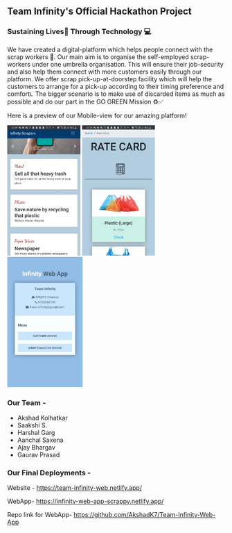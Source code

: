 ## Team Infinity's Official Hackathon Project


### Sustaining Lives🌲 Through Technology 💻

We have created a digital-platform which helps people connect with the scrap workers 🔗. Our main aim is to organise the self-employed scrap-workers under one umbrella organisation. This will ensure their job-security and also help them connect with more customers easily through our platform. We offer scrap pick-up-at-doorstep facility which will help the customers to arrange for a pick-up according to their timing preference and comfort📞. The bigger scenario is to make use of discarded items as much as possible and do our part in the GO GREEN Mission ♻✅


Here is a preview of our Mobile-view for our amazing platform!

<img src="imgs/1.jpeg" height="300px">             <img src="imgs/4.jpeg" height="300px">            <img src="imgs/mob1N.jpeg" height="300px"> 


### Our Team -
- Akshad Kolhatkar
- Saakshi S.
- Harshal Garg
- Aanchal Saxena
- Ajay Bhargav
- Gaurav Prasad

### Our Final Deployments -

Website -
https://team-infinity-web.netlify.app/

WebApp-
https://infinity-web-app-scrappy.netlify.app/

Repo link for WebApp-
https://github.com/AkshadK7/Team-Infinity-Web-App
